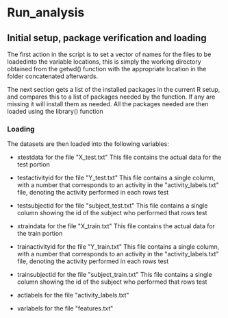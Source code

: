 # Run_analysis

## Initial setup, package verification and loading


The first action in the script is to set a vector of names for the files to be loadedinto the variable 
locations, this is simply the working directory obtained from the getwd() function with the appropriate 
location in the folder concatenated afterwards.

The next section gets a list of the installed packages in the current R setup, and compares this to a list
of packages needed by the function. If any are missing it will install them as needed. All the packages 
needed are then loaded using the library() function

### Loading

The datasets are then loaded into the following variables:
* xtestdata for the file "X_test.txt"
This file contains the actual data for the test portion

* testactivityid for the file "Y_test.txt"
This file contains a single column, with a number that corresponds to an activity in the "activity_labels.txt" file, denoting the activity performed in each rows test

* testsubjectid for the file "subject_test.txt"
This file contains a single column showing the id of the subject who performed that rows test

* xtraindata for the file "X_train.txt"
This file contains the actual data for the train portion

* trainactivityid for the file "Y_train.txt"
This file contains a single column, with a number that corresponds to an activity in the "activity_labels.txt" file, denoting the activity performed in each rows test

* trainsubjectid for the file "subject_train.txt"
This file contains a single column showing the id of the subject who performed that rows test

* actlabels for the file "activity_labels.txt"
* varlabels for the file "features.txt"